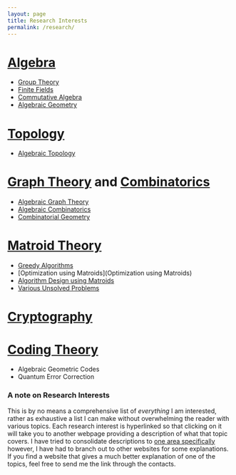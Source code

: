 ```yaml
---
layout: page
title: Research Interests
permalink: /research/
---
```




# [Algebra](https://mathworld.wolfram.com/Algebra.html)
- [Group Theory](https://mathworld.wolfram.com/Group.html)
- [Finite Fields](https://mathworld.wolfram.com/FiniteField.html)
- [Commutative Algebra](https://en.wikipedia.org/wiki/Commutative_algebra#:~:text=Commutative%20algebra%20is%20essentially%20the,important%20class%20of%20commutative%20rings.)
- [Algebraic Geometry](https://mathworld.wolfram.com/AlgebraicGeometry.html)

# [Topology](https://mathworld.wolfram.com/Topology.html)
- [Algebraic Topology](https://mathworld.wolfram.com/AlgebraicTopology.html)

# [Graph Theory](https://mathworld.wolfram.com/Graph.html) and [Combinatorics](https://en.wikipedia.org/wiki/Combinatorics)
- [Algebraic Graph Theory](https://en.wikipedia.org/wiki/Algebraic_graph_theory)
- [Algebraic Combinatorics](https://en.wikipedia.org/wiki/Algebraic_combinatorics)
- [Combinatorial Geometry](https://en.wikipedia.org/wiki/Discrete_geometry)

# [Matroid Theory](https://en.wikipedia.org/wiki/Matroid)
- [Greedy Algorithms](https://en.wikipedia.org/wiki/Greedy_algorithm)
- [Optimization using Matroids](Optimization using Matroids)
- [Algorithm Design using Matroids](https://en.wikipedia.org/wiki/Algorithm#Design)
- [Various Unsolved Problems](http://www.openproblemgarden.org/category/matroid_theory)

# [Cryptography](https://en.wikipedia.org/wiki/Cryptography#Modern_cryptography)

# [Coding Theory](https://en.wikipedia.org/wiki/Coding_theory)
- Algebraic Geometric Codes
- Quantum Error Correction

### A note on Research Interests
This is by no means a comprehensive list of _everything_ I am interested, rather
as exhaustive a list I can make without overwhelming the reader with various
topics. Each research interest is hyperlinked so that clicking on it will take
you to another webpage providing a description of what that topic covers. I have
tried to consolidate descriptions to [one area specifically](https://mathworld.wolfram.com/)
however, I have had to branch out to other websites for some explanations. If
you find a website that gives a much better explanation of one of the topics,
feel free to send me the link through the
contacts.
